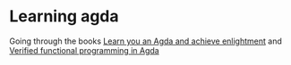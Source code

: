 # Learning agda

Going through the books [Learn you an Agda and achieve enlightment][1] and [Verified functional programming in Agda][0]

[0]: https://www.amazon.com/Verified-Functional-Programming-Agda-Books/dp/1970001240

[1]: http://learnyouanagda.liamoc.net/
